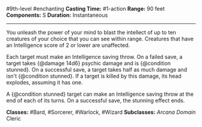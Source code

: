 #9th-level #enchanting
**Casting Time:** #1-action
**Range:** 90 feet
**Components:** S
**Duration:** Instantaneous

---

You unleash the power of your mind to blast the intellect of up to ten creatures of your choice that you can see within range. Creatures that have an Intelligence score of 2 or lower are unaffected.

Each target must make an Intelligence saving throw. On a failed save, a target takes {@damage 14d6} psychic damage and is {@condition stunned}. On a successful save, a target takes half as much damage and isn't {@condition stunned}. If a target is killed by this damage, its head explodes, assuming it has one.

A {@condition stunned} target can make an Intelligence saving throw at the end of each of its turns. On a successful save, the stunning effect ends.


**Classes:** #Bard, #Sorcerer, #Warlock, #Wizard
**Subclasses:** *Arcana Domain* Cleric
